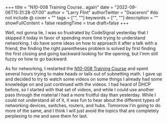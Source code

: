 +++
title = "N10-008 Training Course.. again"
date = "2022-09-06T15:31:28-07:00"
author = "Larry Flint"
authorTwitter = "0xaceroni" #do not include @
cover = ""
tags = ["", ""]
keywords = ["", ""]
description = ""
showFullContent = false
readingTime = true
draft=false
+++

Well, not gonna lie, I was so frustrated by CodeSignal yesterday that I skipped it today in favor of spending more time trying to understand networking. I do have some ideas on how to approach it after a talk with a friend, the finding the right parentheses problem is solved by first finding the first closing and going backward looking for the opening, but I'mm still fuzzy on how to go backward.

As for networking, I restarted the [N10-008 Training Course](https://www.professormesser.com/network-plus/n10-008/n10-008-video/n10-008-training-course/) and spent several hours trying to make heads or tails out of subnetting math. I gave up and decided to try to watch some videos on some things I already had some knowledge on and just continued with the videos. I had heard of DHCP before, so I started with that set of videos, and while I could use another pass through the material I had a more fruitful day than yesterday. While I could not understand all of it, it was fun to hear about the different types of networking devices, switches, routers, and hubs. Tomorrow I'm going to do more of the same, and I think I will just avoid the topics that are completely perplexing to me and save them for last.
